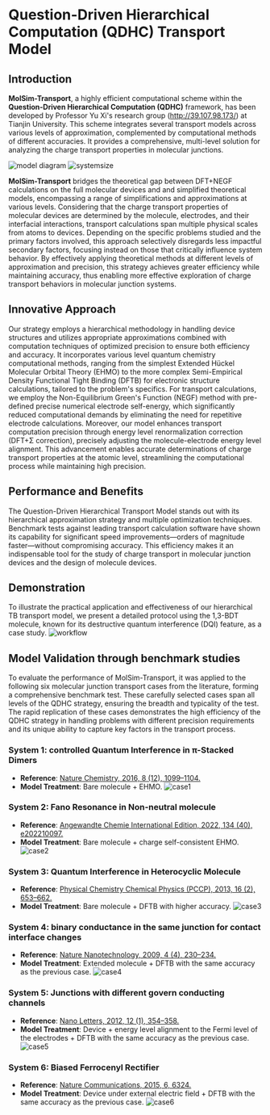 # Question-Driven Hierarchical Computation (QDHC) Transport Model

## Introduction
**MolSim-Transport**, a highly efficient computational scheme within the **Question-Driven Hierarchical Computation (QDHC)** framework, has been developed by Professor Yu Xi's research group (http://39.107.98.173/) at Tianjin University. This scheme integrates several transport models across various levels of approximation, complemented by computational methods of different accuracies. It provides a comprehensive, multi-level solution for analyzing the charge transport properties in molecular junctions.

![model diagram](https://github.com/yuxi-TJU/Question-oriented-Hierarchical-Transport-Model/assets/68102657/82a0ddf0-5b75-4395-83de-b147ab1b33fd)
![systemsize](https://github.com/yuxi-TJU/Question-oriented-Hierarchical-Transport-Model/assets/68102657/08633bdc-b88c-4fe8-a4ed-246e80276e33)

**MolSim-Transport** bridges the theoretical gap between DFT+NEGF calculations on the full molecular devices and and simplified theoretical models, encompassing a range of simplifications and approximations at various levels. Considering that the charge transport properties of molecular devices are determined by the molecule, electrodes, and their interfacial interactions, transport calculations span multiple physical scales from atoms to devices. Depending on the specific problems studied and the primary factors involved, this approach selectively disregards less impactful secondary factors, focusing instead on those that critically influence system behavior. By effectively applying theoretical methods at different levels of approximation and precision, this strategy achieves greater efficiency while maintaining accuracy, thus enabling more effective exploration of charge transport behaviors in molecular junction systems.

## Innovative Approach
Our strategy employs a hierarchical methodology in handling device structures and utilizes appropriate approximations combined with computation techniques of optimized precision to ensure both efficiency and accuracy. It incorporates various level quantum chemistry computational methods, ranging from the simplest Extended Hückel Molecular Orbital Theory (EHMO) to the more complex Semi-Empirical Density Functional Tight Binding (DFTB) for electronic structure calculations, tailored to the problem's specifics. For transport calculations, we employ the Non-Equilibrium Green's Function (NEGF) method with pre-defined precise numerical electrode self-energy, which significantly reduced computational demands by eliminating the need for repetitive electrode calculations. Moreover, our model enhances transport computation precision through energy level renormalization correction (DFT+Σ correction), precisely adjusting the molecule-electrode energy level alignment. This advancement enables accurate determinations of charge transport properties at the atomic level, streamlining the computational process while maintaining high precision.


## Performance and Benefits
The Question-Driven Hierarchical Transport Model stands out with its hierarchical approximation strategy and multiple optimization techniques. Benchmark tests against leading transport calculation software have shown its capability for significant speed improvements—orders of magnitude faster—without compromising accuracy. This efficiency makes it an indispensable tool for the study of charge transport in molecular junction devices and the design of molecule devices.


## Demonstration
To illustrate the practical application and effectiveness of our hierarchical TB transport model, we present a detailed protocol using the 1,3-BDT molecule, known for its destructive quantum interference (DQI) feature, as a case study.
![workflow](https://github.com/yuxi-TJU/Question-oriented-Hierarchical-Transport-Model/assets/68102657/ad6b807a-0ff2-4671-bfeb-35191da5049a)


## Model Validation through benchmark studies
To evaluate the performance of MolSim-Transport, it was applied to the following six molecular junction transport cases from the literature, forming a comprehensive benchmark test. These carefully selected cases span all levels of the QDHC strategy, ensuring the breadth and typicality of the test. The rapid replication of these cases demonstrates the high efficiency of the QDHC strategy in handling problems with different precision requirements and its unique ability to capture key factors in the transport process.

### System 1:  controlled Quantum Interference in π-Stacked Dimers
- **Reference**: [Nature Chemistry, 2016, 8 (12), 1099–1104.](https://www.nature.com/articles/nchem.2615)
- **Model Treatment**: Bare molecule + EHMO.
![case1](https://github.com/yuxi-TJU/Question-driven-Hierarchical-Transport-Model/assets/68102657/06c971bf-71f8-4d0e-aeba-772bd2884e5d)

### System 2: Fano Resonance in Non-neutral molecule
- **Reference**: [Angewandte Chemie International Edition, 2022, 134 (40), e202210097.](https://onlinelibrary.wiley.com/doi/10.1002/anie.202210097)
- **Model Treatment**: Bare molecule + charge self-consistent EHMO.
![case2](https://github.com/yuxi-TJU/Question-driven-Hierarchical-Transport-Model/assets/68102657/2d3e9b53-9f78-499a-831d-7fc74e4ba4ba)

### System 3: Quantum Interference in Heterocyclic Molecule
- **Reference**: [Physical Chemistry Chemical Physics (PCCP), 2013, 16 (2), 653–662.](https://pubs.rsc.org/en/content/articlelanding/2014/cp/c3cp53866d)
- **Model Treatment**: Bare molecule + DFTB with higher accuracy.
![case3](https://github.com/yuxi-TJU/Question-driven-Hierarchical-Transport-Model/assets/68102657/8f20778c-b85c-4514-abdb-afed86db17c1)

### System 4: binary conductance in the same junction for contact interface changes
- **Reference**: [Nature Nanotechnology, 2009, 4 (4), 230–234.](https://doi.org/10.1038/nnano.2009.10)
- **Model Treatment**: Extended molecule + DFTB with the same accuracy as the previous case.
![case4](https://github.com/yuxi-TJU/Question-driven-Hierarchical-Transport-Model/assets/68102657/c2c1eb2f-46c1-4892-9290-415acbf4b7ec)

### System 5: Junctions with different govern conducting channels
- **Reference**: [Nano Letters, 2012, 12 (1), 354–358.](https://pubs.acs.org/doi/10.1021/nl203634m)
- **Model Treatment**: Device + energy level alignment to the Fermi level of the electrodes + DFTB with the same accuracy as the previous case.
![case5](https://github.com/yuxi-TJU/Question-driven-Hierarchical-Transport-Model/assets/68102657/08035492-a13e-4c8d-aeea-3058e56529eb)

### System 6: Biased Ferrocenyl Rectifier
- **Reference**: [Nature Communications, 2015, 6, 6324.](https://www.nature.com/articles/ncomms7324)
- **Model Treatment**: Device under external electric field + DFTB with the same accuracy as the previous case.
![case6](https://github.com/yuxi-TJU/Question-driven-Hierarchical-Transport-Model/assets/68102657/199efa73-40d8-45e9-869c-2d5a6dead373)
